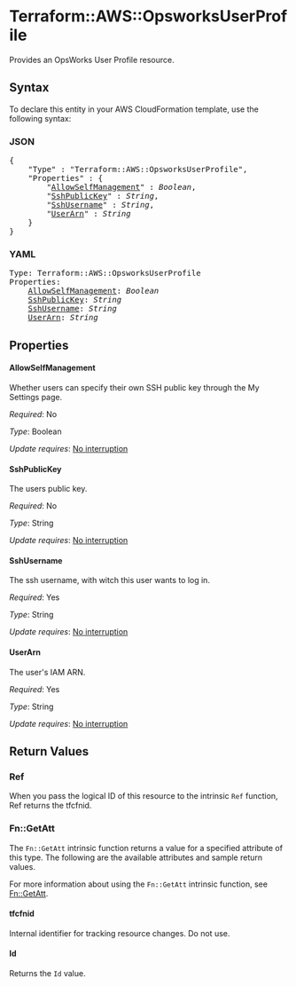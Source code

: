 # Terraform::AWS::OpsworksUserProfile

Provides an OpsWorks User Profile resource.

## Syntax

To declare this entity in your AWS CloudFormation template, use the following syntax:

### JSON

<pre>
{
    "Type" : "Terraform::AWS::OpsworksUserProfile",
    "Properties" : {
        "<a href="#allowselfmanagement" title="AllowSelfManagement">AllowSelfManagement</a>" : <i>Boolean</i>,
        "<a href="#sshpublickey" title="SshPublicKey">SshPublicKey</a>" : <i>String</i>,
        "<a href="#sshusername" title="SshUsername">SshUsername</a>" : <i>String</i>,
        "<a href="#userarn" title="UserArn">UserArn</a>" : <i>String</i>
    }
}
</pre>

### YAML

<pre>
Type: Terraform::AWS::OpsworksUserProfile
Properties:
    <a href="#allowselfmanagement" title="AllowSelfManagement">AllowSelfManagement</a>: <i>Boolean</i>
    <a href="#sshpublickey" title="SshPublicKey">SshPublicKey</a>: <i>String</i>
    <a href="#sshusername" title="SshUsername">SshUsername</a>: <i>String</i>
    <a href="#userarn" title="UserArn">UserArn</a>: <i>String</i>
</pre>

## Properties

#### AllowSelfManagement

Whether users can specify their own SSH public key through the My Settings page.

_Required_: No

_Type_: Boolean

_Update requires_: [No interruption](https://docs.aws.amazon.com/AWSCloudFormation/latest/UserGuide/using-cfn-updating-stacks-update-behaviors.html#update-no-interrupt)

#### SshPublicKey

The users public key.

_Required_: No

_Type_: String

_Update requires_: [No interruption](https://docs.aws.amazon.com/AWSCloudFormation/latest/UserGuide/using-cfn-updating-stacks-update-behaviors.html#update-no-interrupt)

#### SshUsername

The ssh username, with witch this user wants to log in.

_Required_: Yes

_Type_: String

_Update requires_: [No interruption](https://docs.aws.amazon.com/AWSCloudFormation/latest/UserGuide/using-cfn-updating-stacks-update-behaviors.html#update-no-interrupt)

#### UserArn

The user's IAM ARN.

_Required_: Yes

_Type_: String

_Update requires_: [No interruption](https://docs.aws.amazon.com/AWSCloudFormation/latest/UserGuide/using-cfn-updating-stacks-update-behaviors.html#update-no-interrupt)

## Return Values

### Ref

When you pass the logical ID of this resource to the intrinsic `Ref` function, Ref returns the tfcfnid.

### Fn::GetAtt

The `Fn::GetAtt` intrinsic function returns a value for a specified attribute of this type. The following are the available attributes and sample return values.

For more information about using the `Fn::GetAtt` intrinsic function, see [Fn::GetAtt](https://docs.aws.amazon.com/AWSCloudFormation/latest/UserGuide/intrinsic-function-reference-getatt.html).

#### tfcfnid

Internal identifier for tracking resource changes. Do not use.

#### Id

Returns the <code>Id</code> value.

